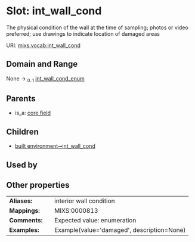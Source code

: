 
# Slot: int_wall_cond


The physical condition of the wall at the time of sampling; photos or video preferred; use drawings to indicate location of damaged areas

URI: [mixs.vocab:int_wall_cond](https://w3id.org/mixs/vocab/int_wall_cond)


## Domain and Range

None &#8594;  <sub>0..1</sub> [int_wall_cond_enum](int_wall_cond_enum.md)

## Parents

 *  is_a: [core field](core_field.md)

## Children

 *  [built environment➞int_wall_cond](built_environment_int_wall_cond.md)

## Used by


## Other properties

|  |  |  |
| --- | --- | --- |
| **Aliases:** | | interior wall condition |
| **Mappings:** | | MIXS:0000813 |
| **Comments:** | | Expected value: enumeration |
| **Examples:** | | Example(value='damaged', description=None) |

